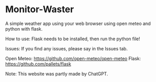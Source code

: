 # Monitor-Waster
A simple weather app using your web browser using open meteo and python with flask.

How to use:
Flask needs to be installed, then run the python file!

Issues:
If you find any issues, please say in the Issues tab.

Open Meteo: https://github.com/open-meteo/open-meteo
Flask: https://github.com/pallets/flask

Note: This website was partly made by ChatGPT. 
